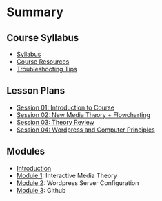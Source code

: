 # Summary

## Course Syllabus

* [Syllabus](syllabus.md)
* [Course Resources](resources.md)
* [Troubleshooting Tips](troubleshooting.md)

## Lesson Plans

* [Session 01: Introduction to Course](lesson-plans/session01.md)
* [Session 02: New Media Theory + Flowcharting](lesson-plans/session02.md)
* [Session 03: Theory Review](lesson-plans/session03.md)
* [Session 04: Wordpress and Computer Principles](lesson-plans/session04.md)

## Modules

* [Introduction](Readme.md)
* [Module 1](module-01/readme.md): Interactive Media Theory
* [Module 2](module-02/readme.md): Wordpress Server Configuration
* [Module 3](module-03/readme.md): Github


